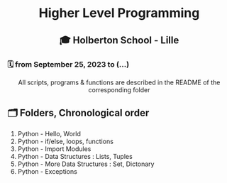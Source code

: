 # <p align="center">Higher Level Programming</p>
## <p align="center">🎓 Holberton School - Lille</p>
### 🗓️ from September 25, 2023 to (...)
<p align="center">All scripts, programs & functions are described in the README of the corresponding folder</p>

<h2>🗂️ Folders, Chronological order</h2>
<ol>
<li>Python - Hello, World</li>
<li>Python - if/else, loops, functions</li>
<li>Python - Import Modules</li>
<li>Python - Data Structures : Lists, Tuples</li>
<li>Python - More Data Structures : Set, Dictonary</li>
<li>Python - Exceptions</li>
